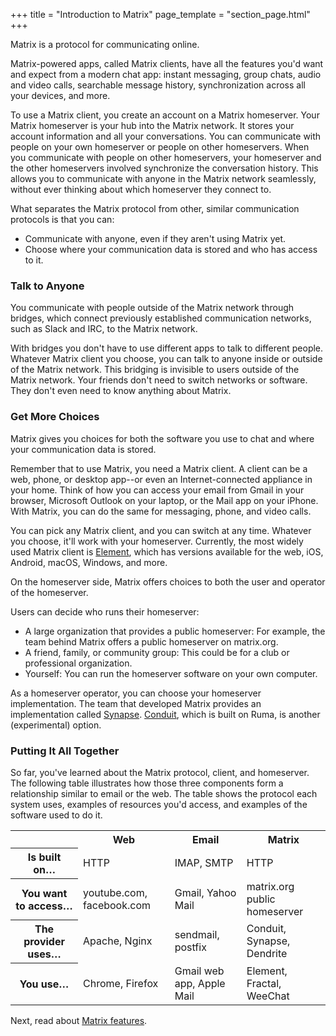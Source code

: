 +++
title = "Introduction to Matrix"
page_template = "section_page.html"
+++

Matrix is a protocol for communicating online.

Matrix-powered apps, called Matrix clients, have all the features you'd want and expect from a modern chat app: instant messaging, group chats, audio and video calls, searchable message history, synchronization across all your devices, and more.

To use a Matrix client, you create an account on a Matrix homeserver.
Your Matrix homeserver is your hub into the Matrix network.
It stores your account information and all your conversations.
You can communicate with people on your own homeserver or people on other homeservers.
When you communicate with people on other homeservers, your homeserver and the other homeservers involved synchronize the conversation history.
This allows you to communicate with anyone in the Matrix network seamlessly, without ever thinking about which homeserver they connect to.

What separates the Matrix protocol from other, similar communication protocols is that you can:

* Communicate with anyone, even if they aren't using Matrix yet.
* Choose where your communication data is stored and who has access to it.

### Talk to Anyone

You communicate with people outside of the Matrix network through bridges, which connect previously established communication networks, such as Slack and IRC, to the Matrix network.

With bridges you don't have to use different apps to talk to different people.
Whatever Matrix client you choose, you can talk to anyone inside or outside of the Matrix network.
This bridging is invisible to users outside of the Matrix network. Your friends don't need to switch networks or software.
They don't even need to know anything about Matrix.

### Get More Choices

Matrix gives you choices for both the software you use to chat and where your communication data is stored.

Remember that to use Matrix, you need a Matrix client.
A client can be a web, phone, or desktop app--or even an Internet-connected appliance in your home.
Think of how you can access your email from Gmail in your browser, Microsoft Outlook on your laptop, or the Mail app on your iPhone.
With Matrix, you can do the same for messaging, phone, and video calls.

You can pick any Matrix client, and you can switch at any time.
Whatever you choose, it'll work with your homeserver.
Currently, the most widely used Matrix client is [Element](https://element.io/), which has versions available for the web, iOS, Android, macOS, Windows, and more.

On the homeserver side, Matrix offers choices to both the user and operator of the homeserver.

Users can decide who runs their homeserver:

* A large organization that provides a public homeserver: For example, the team behind Matrix offers a public homeserver on matrix.org.
* A friend, family, or community group: This could be for a club or professional organization.
* Yourself: You can run the homeserver software on your own computer.

As a homeserver operator, you can choose your homeserver implementation.
The team that developed Matrix provides an implementation called [Synapse](https://matrix.org/docs/projects/server/synapse).
[Conduit](https://conduit.rs/), which is built on Ruma, is another (experimental) option.

### Putting It All Together

So far, you've learned about the Matrix protocol, client, and homeserver.
The following table illustrates how those three components form a relationship similar to email or the web.
The table shows the protocol each system uses, examples of resources you'd access, and examples of the software used to do it.

<div class="table-responsive">
  <table class="table table-bordered">
    <tr>
      <th></th>
      <th>Web</th>
      <th>Email</th>
      <th>Matrix</th>
    </tr>
    <tr>
      <th>Is built on…</th>
      <td>HTTP</td>
      <td>IMAP, SMTP</td>
      <td>HTTP</td>
    </tr>
    <tr>
      <th>You want to access…</th>
      <td>youtube.com, facebook.com</td>
      <td>Gmail, Yahoo Mail</td>
      <td>matrix.org public homeserver</td>
    </tr>
    <tr>
      <th>The provider uses…</th>
      <td>Apache, Nginx</td>
      <td>sendmail, postfix</td>
      <td>Conduit, Synapse, Dendrite</td>
    </tr>
    <tr>
      <th>You use…</th>
      <td>Chrome, Firefox</td>
      <td>Gmail web app, Apple Mail</td>
      <td>Element, Fractal, WeeChat</td>
    </tr>
  </table>
</div>

Next, read about [Matrix features](/docs/matrix/features/).
